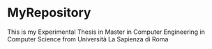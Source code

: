 # MyRepository
This is my Experimental Thesis in Master in Computer Engineering in Computer Science from Università La Sapienza di Roma
